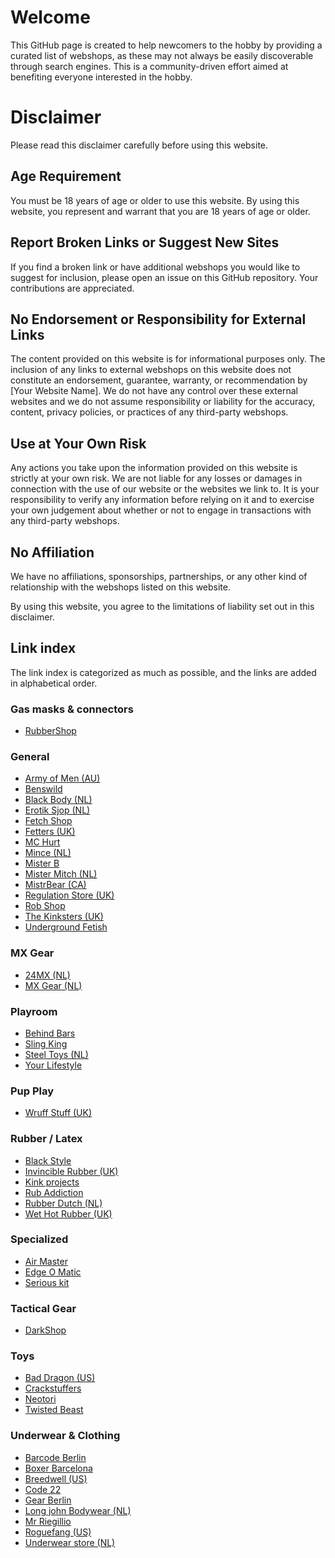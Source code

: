 # Welcome

This GitHub page is created to help newcomers to the hobby by providing a curated list of webshops, as these may not always be easily discoverable through search engines. This is a community-driven effort aimed at benefiting everyone interested in the hobby.

# Disclaimer

Please read this disclaimer carefully before using this website.

## Age Requirement

You must be 18 years of age or older to use this website. By using this website, you represent and warrant that you are 18 years of age or older.

## Report Broken Links or Suggest New Sites

If you find a broken link or have additional webshops you would like to suggest for inclusion, please open an issue on this GitHub repository. Your contributions are appreciated.

## No Endorsement or Responsibility for External Links

The content provided on this website is for informational purposes only. The inclusion of any links to external webshops on this website does not constitute an endorsement, guarantee, warranty, or recommendation by [Your Website Name]. We do not have any control over these external websites and we do not assume responsibility or liability for the accuracy, content, privacy policies, or practices of any third-party webshops.

## Use at Your Own Risk

Any actions you take upon the information provided on this website is strictly at your own risk. We are not liable for any losses or damages in connection with the use of our website or the websites we link to. It is your responsibility to verify any information before relying on it and to exercise your own judgement about whether or not to engage in transactions with any third-party webshops.

## No Affiliation

We have no affiliations, sponsorships, partnerships, or any other kind of relationship with the webshops listed on this website.

By using this website, you agree to the limitations of liability set out in this disclaimer.

## Link index
The link index is categorized as much as possible, and the links are added in alphabetical order.

### Gas masks & connectors
- [RubberShop](https://rubbershop.net/)

### General
- [Army of Men (AU)](https://armyofmen.com/)
- [Benswild](https://benswild.com/)
- [Black Body (NL)](https://www.blackbody.nl/)
- [Erotik Sjop (NL)](https://erotik-sjop.com/)
- [Fetch Shop](https://www.fetchshop.co.uk/)
- [Fetters (UK)](https://fetters.co.uk/)
- [MC Hurt](https://www.mchurt.eu/en/)
- [Mince (NL)](https://www.mince.nl/)
- [Mister B](https://www.misterb.com/)
- [Mister Mitch (NL)](https://www.mistermitch.nl/)
- [MistrBear (CA)](https://mistrbear.com/)
- [Regulation Store (UK)](https://regulation.store/)
- [Rob Shop](https://www.rob.eu/)
- [The Kinksters (UK)](https://thekinksters.co.uk/)
- [Underground Fetish](https://www.underground-fetish.com/)

### MX Gear
- [24MX (NL)](https://www.24mx.nl/)
- [MX Gear (NL)](https://mx-deals.nl/)

### Playroom
- [Behind Bars](https://bhndbars.com/)
- [Sling King](https://www.slingking.eu/)
- [Steel Toys (NL)](https://steeltoys.nl/)
- [Your Lifestyle](https://www.yourlifestyle.eu/)

### Pup Play
- [Wruff Stuff (UK)](https://wruffstuff.com/)


### Rubber / Latex
- [Black Style](https://www.blackstyle.de/)
- [Invincible Rubber (UK)](https://www.invinciblerubber.com/)
- [Kink projects](https://www.kinkprojects.com/)
- [Rub Addiction](https://www.rubaddiction.com/)
- [Rubber Dutch (NL)](https://www.rubberdutch.com/)
- [Wet Hot Rubber (UK)](https://wethot.co.uk/)

### Specialized
- [Air Master](https://www.air-master.hu/)
- [Edge O Matic](https://maustec.io/collections/edge-o-matic-base-units)
- [Serious kit](https://www.seriouskitshop.com)

### Tactical Gear
- [DarkShop](https://www.darkshop.nl/)

### Toys
- [Bad Dragon (US)](https://bad-dragon.com/)
- [Crackstuffers](https://crackstuffers.com/)
- [Neotori](https://neotori.com/)
- [Twisted Beast](https://twistedbeaststore.eu/)

### Underwear & Clothing
- [Barcode Berlin](https://store.barcodeberlin.com/)
- [Boxer Barcelona](https://boxerbarcelona.com/)
- [Breedwell (US)](https://breedwell.com/)
- [Code 22](https://www.code22.eu/)
- [Gear Berlin](https://gearberlin.com/)
- [Long john Bodywear (NL)](https://www.longjohnbodywear.nl/)
- [Mr Riegillio](https://mr-riegillio.com/)
- [Roguefang (US)](https://www.roguefang.com/)
- [Underwear store (NL)](https://www.underwear-store.nl/)



